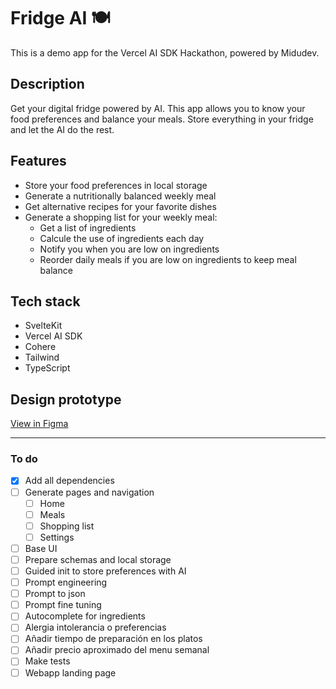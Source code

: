 # Fridge AI 🍽

This is a demo app for the Vercel AI SDK Hackathon, powered by Midudev.

## Description

Get your digital fridge powered by AI. This app allows you to know your food preferences and balance your meals. Store everything in your fridge and let the AI do the rest.

## Features

- Store your food preferences in local storage
- Generate a nutritionally balanced weekly meal
- Get alternative recipes for your favorite dishes
- Generate a shopping list for your weekly meal:
  - Get a list of ingredients
  - Calcule the use of ingredients each day
  - Notify you when you are low on ingredients
  - Reorder daily meals if you are low on ingredients to keep meal balance

## Tech stack

- SvelteKit
- Vercel AI SDK
- Cohere
- Tailwind
- TypeScript

## Design prototype

[View in Figma](https://www.figma.com/design/SYq4uQTkuRnJQl2cuccejy/Untitled?node-id=0-1&t=LO49p6sCoPetMl4e-1)

---

### To do

- [x] Add all dependencies
- [ ] Generate pages and navigation
  - [ ] Home
  - [ ] Meals
  - [ ] Shopping list
  - [ ] Settings
- [ ] Base UI
- [ ] Prepare schemas and local storage
- [ ] Guided init to store preferences with AI
- [ ] Prompt engineering
- [ ] Prompt to json
- [ ] Prompt fine tuning
- [ ] Autocomplete for ingredients
- [ ] Alergia intolerancia o preferencias
- [ ] Añadir tiempo de preparación en los platos 
- [ ] Añadir precio aproximado del menu semanal
- [ ] Make tests
- [ ] Webapp landing page
